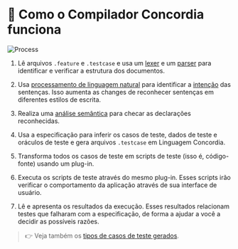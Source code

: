 # 🧠 Como o Compilador Concordia funciona

![Process](../../media/process.png)

1. Lê arquivos `.feature` e `.testcase` e usa um [lexer](https://pt.wikipedia.org/wiki/An%C3%A1lise_l%C3%A9xica) e um [parser](https://pt.wikipedia.org/wiki/An%C3%A1lise_sint%C3%A1tica_(computa%C3%A7%C3%A3o)) para identificar e verificar a estrutura dos documentos.

2. Usa [processamento de linguagem natural](https://pt.wikipedia.org/wiki/Processamento_de_linguagem_natural) para identificar a [intenção](http://mrbot.ai/blog/natural-language-processing/understanding-intent-classification/) das sentenças. Isso aumenta as changes de reconhecer sentenças em diferentes estilos de escrita.

3. Realiza uma [análise semântica](https://pt.wikipedia.org/wiki/An%C3%A1lise_sem%C3%A2ntica) para checar as declarações reconhecidas.

4. Usa a especificação para inferir os casos de teste, dados de teste e oráculos de teste e gera arquivos `.testcase` em Linguagem Concordia.

5. Transforma todos os casos de teste em scripts de teste (isso é, código-fonte) usando um plug-in.

6. Executa os scripts de teste através do mesmo plug-in. Esses scripts irão verificar o comportamento da aplicação através de sua interface de usuário.

7. Lê e apresenta os resultados da execução. Esses resultados relacionam testes que falharam com a especificação, de forma a ajudar a você a decidir as possíveis razões.


> 👉 Veja também os [tipos de casos de teste gerados](test-cases.md).